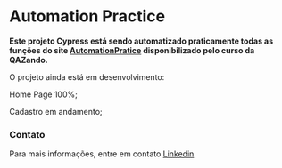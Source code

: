 # **Automation Practice**

**Este projeto Cypress está sendo automatizado praticamente todas as funções do site <a href="https://automationpratice.com.br/">AutomationPratice</a> disponibilizado pelo curso da QAZando.**


O projeto ainda está em desenvolvimento:

Home Page 100%;

Cadastro em andamento;


### Contato

Para mais informações, entre em contato <a href="https://www.linkedin.com/in/arthurvieiramachado51/">Linkedin</a>


